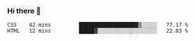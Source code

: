 ### Hi there 👋

<!--START_SECTION:waka-->

```text
CSS    42 mins         ███████████████████▒░░░░░   77.17 %
HTML   12 mins         █████▓░░░░░░░░░░░░░░░░░░░   22.83 %
```

<!--END_SECTION:waka-->
